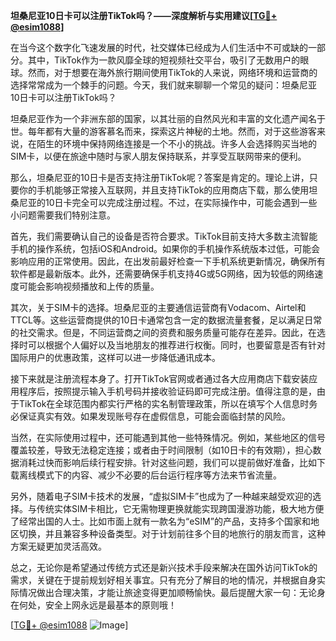 **坦桑尼亚10日卡可以注册TikTok吗？——深度解析与实用建议[[TG💪+ @esim1088](https://t.me/s/esim1088)]**

在当今这个数字化飞速发展的时代，社交媒体已经成为人们生活中不可或缺的一部分。其中，TikTok作为一款风靡全球的短视频社交平台，吸引了无数用户的眼球。然而，对于想要在海外旅行期间使用TikTok的人来说，网络环境和运营商的选择常常成为一个棘手的问题。今天，我们就来聊聊一个常见的疑问：坦桑尼亚10日卡可以注册TikTok吗？

坦桑尼亚作为一个非洲东部的国家，以其壮丽的自然风光和丰富的文化遗产闻名于世。每年都有大量的游客慕名而来，探索这片神秘的土地。然而，对于这些游客来说，在陌生的环境中保持网络连接是一个不小的挑战。许多人会选择购买当地的SIM卡，以便在旅途中随时与家人朋友保持联系，并享受互联网带来的便利。

那么，坦桑尼亚的10日卡是否支持注册TikTok呢？答案是肯定的。理论上讲，只要你的手机能够正常接入互联网，并且支持TikTok的应用商店下载，那么使用坦桑尼亚的10日卡完全可以完成注册过程。不过，在实际操作中，可能会遇到一些小问题需要我们特别注意。

首先，我们需要确认自己的设备是否符合要求。TikTok目前支持大多数主流智能手机的操作系统，包括iOS和Android。如果你的手机操作系统版本过低，可能会影响应用的正常使用。因此，在出发前最好检查一下手机系统更新情况，确保所有软件都是最新版本。此外，还需要确保手机支持4G或5G网络，因为较低的网络速度可能会影响视频播放和上传的质量。

其次，关于SIM卡的选择。坦桑尼亚的主要通信运营商有Vodacom、Airtel和TTCL等。这些运营商提供的10日卡通常包含一定的数据流量套餐，足以满足日常的社交需求。但是，不同运营商之间的资费和服务质量可能存在差异。因此，在选择时可以根据个人偏好以及当地朋友的推荐进行权衡。同时，也要留意是否有针对国际用户的优惠政策，这样可以进一步降低通讯成本。

接下来就是注册流程本身了。打开TikTok官网或者通过各大应用商店下载安装应用程序后，按照提示输入手机号码并接收验证码即可完成注册。值得注意的是，由于TikTok在全球范围内都实行严格的实名制管理政策，所以在填写个人信息时务必保证真实有效。如果发现账号存在虚假信息，可能会面临封禁的风险。

当然，在实际使用过程中，还可能遇到其他一些特殊情况。例如，某些地区的信号覆盖较差，导致无法稳定连接；或者由于时间限制（如10日卡的有效期），担心数据消耗过快而影响后续行程安排。针对这些问题，我们可以提前做好准备，比如下载离线模式下的内容、减少不必要的后台运行程序等方法来节省流量。

另外，随着电子SIM卡技术的发展，“虚拟SIM卡”也成为了一种越来越受欢迎的选择。与传统实体SIM卡相比，它无需物理更换就能实现跨国漫游功能，极大地方便了经常出国的人士。比如市面上就有一款名为“eSIM”的产品，支持多个国家和地区切换，并且兼容多种设备类型。对于计划前往多个目的地旅行的朋友而言，这种方案无疑更加灵活高效。

总之，无论你是希望通过传统方式还是新兴技术手段来解决在国外访问TikTok的需求，关键在于提前规划好相关事宜。只有充分了解目的地的情况，并根据自身实际情况做出合理决策，才能让旅途变得更加顺畅愉快。最后提醒大家一句：无论身在何处，安全上网永远是最基本的原则哦！

[[TG💪+ @esim1088](https://t.me/s/esim1088) ![Image](https://i.postimg.cc/4NQfJmqS/Snipaste-2025-05-13-00-14-12.png)]